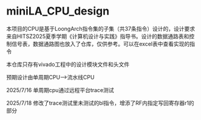 # miniLA_CPU_design
本项目的CPU是基于LoongArch指令集的子集（共37条指令）设计的，设计要求来自HITSZ2025夏季学期《计算机设计与实践》指导书。设计的数据通路表和控制信号表，数据通路图也放入了仓库，仅供参考。可以在excel表中查看实现的指令

本仓库只存有vivado工程中的设计模块文件和头文件

预期设计由单周期CPU-->流水线CPU

2025/7/16 单周期cpu通过远程平台trace测试

2025/7/18 修改了trace测试里未测试的bl指令，增添了RF内指定写回寄存器r1的部分
